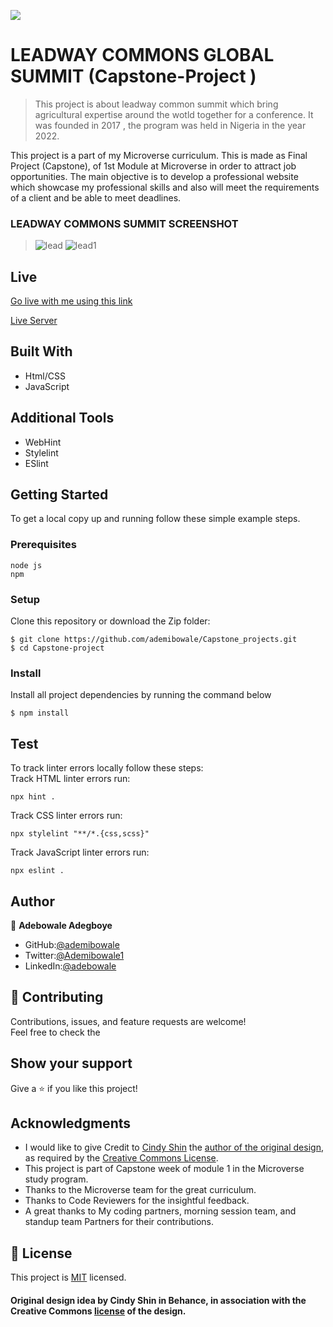 [![](https://img.shields.io/badge/Microverse-Ademibowale%20Adegboye-blueviolet)](https://github.com/ademibowale)


# LEADWAY COMMONS GLOBAL SUMMIT (Capstone-Project )

> This project is about leadway common summit which bring agricultural expertise around the wotld together for a conference. It was founded in 2017 , the program was held in Nigeria in the year 2022.


This project is a part of my Microverse curriculum. This is made as Final Project (Capstone), of 1st Module at Microverse in order to attract job opportunities. The main objective is to develop a professional website which showcase my professional skills and also will meet the requirements of a client and be able to meet deadlines.

### LEADWAY COMMONS SUMMIT SCREENSHOT

>![lead](https://user-images.githubusercontent.com/78634841/188432836-a477a847-6515-4a33-8ac5-9ae930ad0547.png)
![lead1](https://user-images.githubusercontent.com/78634841/188432853-d6568147-e5b1-4628-ab10-78348c7b78fe.png)


## Live
[Go live with me using this link]()


[Live Server]()

## Built With

- Html/CSS
- JavaScript

## Additional Tools

- WebHint
- Stylelint
- ESlint

## Getting Started
To get a local copy up and running follow these simple example steps.

### Prerequisites
```
node js
npm
```

### Setup
Clone this repository or download the Zip folder:
```
$ git clone https://github.com/ademibowale/Capstone_projects.git
$ cd Capstone-project
```

### Install
Install all project dependencies by running the command below
```
$ npm install
```

## Test
To track linter errors locally follow these steps:  
Track HTML linter errors run:
```
npx hint .
```
Track CSS linter errors run:
```
npx stylelint "**/*.{css,scss}"
```
Track JavaScript linter errors run:
```
npx eslint .
```

## Author

👤 **Adebowale Adegboye**

- GitHub:[@ademibowale](https://github.com/ademibowale)
- Twitter:[@Ademibowale1]( https://twitter.com/Ademibowale1)
- LinkedIn:[@adebowale](https://www.linkedin.com/in/tech-adebowale-adegboye/)

## 🤝 Contributing

Contributions, issues, and feature requests are welcome!  
Feel free to check the

## Show your support

Give a ⭐️ if you like this project!

## Acknowledgments

- I would like to give Credit to [Cindy Shin](https://www.behance.net/adagio07) the [author of the original design](https://www.behance.net/gallery/29845175/CC-Global-Summit-2015), as required by the [Creative Commons License](https://creativecommons.org/licenses/).
- This project is part of Capstone week of module 1 in the Microverse study program.
- Thanks to the Microverse team for the great curriculum.
- Thanks to Code Reviewers for the insightful feedback.
- A great thanks to My coding partners, morning session team, and standup team Partners for their contributions.

## 📝 License

This project is [MIT](./MIT.md) licensed.

#### Original design idea by **Cindy Shin in Behance**, in association with the Creative Commons [license](./MIT.md) of the design.
<br />




